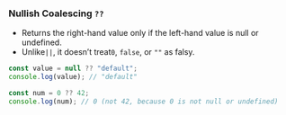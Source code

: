 ### Nullish Coalescing `??`
- Returns the right-hand value only if the left-hand value is null or undefined.
- Unlike`||`, it doesn’t treat`0`, `false`, or `""` as falsy.

```javascript
const value = null ?? "default";
console.log(value); // "default"

const num = 0 ?? 42;
console.log(num); // 0 (not 42, because 0 is not null or undefined)
```
